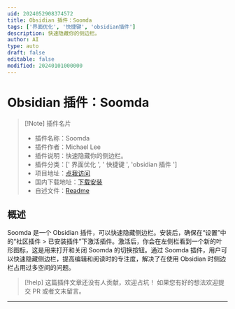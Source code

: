 ```yaml
---
uid: 2024052908374572
title: Obsidian 插件：Soomda
tags: ['界面优化', '快捷键', 'obsidian插件']
description: 快速隐藏你的侧边栏。
author: AI
type: auto
draft: false
editable: false
modified: 20240101000000
---
```


# Obsidian 插件：Soomda

> [!Note] 插件名片
> - 插件名称：Soomda
> - 插件作者：Michael Lee
> - 插件说明：快速隐藏你的侧边栏。
> - 插件分类：[' 界面优化 ', ' 快捷键 ', 'obsidian 插件 ']
> - 项目地址：[点我访问](https://github.com/michaellee/soomda)
> - 国内下载地址：[下载安装](https://pkmer.cn/products/plugin/pluginMarket/?obsidian-soomda)
> - 自述文件：[Readme](https://ghproxy.net/https://raw.githubusercontent.com/michaellee/soomda/master/README.md)

## 概述

Soomda 是一个 Obsidian 插件，可以快速隐藏侧边栏。安装后，确保在“设置”中的“社区插件 > 已安装插件”下激活插件。激活后，你会在左侧栏看到一个新的叶形图标，这是用来打开和关闭 Soomda 的切换按钮。通过 Soomda 插件，用户可以快速隐藏侧边栏，提高编辑和阅读时的专注度，解决了在使用 Obsidian 时侧边栏占用过多空间的问题。

> [!help]
> 这篇插件文章还没有人贡献，欢迎占坑！
> 如果您有好的想法欢迎提交 PR 或者文末留言。

---



